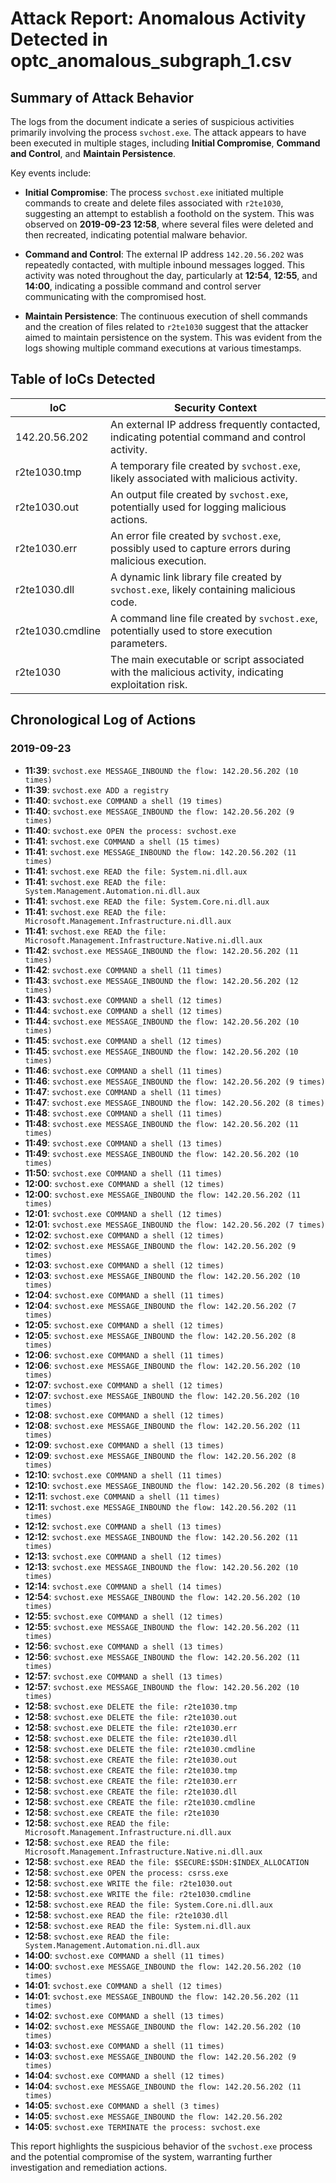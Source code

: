 # Attack Report: Anomalous Activity Detected in optc_anomalous_subgraph_1.csv

## Summary of Attack Behavior

The logs from the document indicate a series of suspicious activities primarily involving the process `svchost.exe`. The attack appears to have been executed in multiple stages, including **Initial Compromise**, **Command and Control**, and **Maintain Persistence**. 

Key events include:

- **Initial Compromise**: The process `svchost.exe` initiated multiple commands to create and delete files associated with `r2te1030`, suggesting an attempt to establish a foothold on the system. This was observed on **2019-09-23 12:58**, where several files were deleted and then recreated, indicating potential malware behavior.

- **Command and Control**: The external IP address `142.20.56.202` was repeatedly contacted, with multiple inbound messages logged. This activity was noted throughout the day, particularly at **12:54**, **12:55**, and **14:00**, indicating a possible command and control server communicating with the compromised host.

- **Maintain Persistence**: The continuous execution of shell commands and the creation of files related to `r2te1030` suggest that the attacker aimed to maintain persistence on the system. This was evident from the logs showing multiple command executions at various timestamps.

## Table of IoCs Detected

| IoC                     | Security Context                                                                                     |
|-------------------------|-----------------------------------------------------------------------------------------------------|
| 142.20.56.202           | An external IP address frequently contacted, indicating potential command and control activity.     |
| r2te1030.tmp            | A temporary file created by `svchost.exe`, likely associated with malicious activity.              |
| r2te1030.out            | An output file created by `svchost.exe`, potentially used for logging malicious actions.           |
| r2te1030.err            | An error file created by `svchost.exe`, possibly used to capture errors during malicious execution.|
| r2te1030.dll            | A dynamic link library file created by `svchost.exe`, likely containing malicious code.            |
| r2te1030.cmdline        | A command line file created by `svchost.exe`, potentially used to store execution parameters.      |
| r2te1030                | The main executable or script associated with the malicious activity, indicating exploitation risk. |

## Chronological Log of Actions

### 2019-09-23

- **11:39**: `svchost.exe MESSAGE_INBOUND the flow: 142.20.56.202 (10 times)`
- **11:39**: `svchost.exe ADD a registry`
- **11:40**: `svchost.exe COMMAND a shell (19 times)`
- **11:40**: `svchost.exe MESSAGE_INBOUND the flow: 142.20.56.202 (9 times)`
- **11:40**: `svchost.exe OPEN the process: svchost.exe`
- **11:41**: `svchost.exe COMMAND a shell (15 times)`
- **11:41**: `svchost.exe MESSAGE_INBOUND the flow: 142.20.56.202 (11 times)`
- **11:41**: `svchost.exe READ the file: System.ni.dll.aux`
- **11:41**: `svchost.exe READ the file: System.Management.Automation.ni.dll.aux`
- **11:41**: `svchost.exe READ the file: System.Core.ni.dll.aux`
- **11:41**: `svchost.exe READ the file: Microsoft.Management.Infrastructure.ni.dll.aux`
- **11:41**: `svchost.exe READ the file: Microsoft.Management.Infrastructure.Native.ni.dll.aux`
- **11:42**: `svchost.exe MESSAGE_INBOUND the flow: 142.20.56.202 (11 times)`
- **11:42**: `svchost.exe COMMAND a shell (11 times)`
- **11:43**: `svchost.exe MESSAGE_INBOUND the flow: 142.20.56.202 (12 times)`
- **11:43**: `svchost.exe COMMAND a shell (12 times)`
- **11:44**: `svchost.exe COMMAND a shell (12 times)`
- **11:44**: `svchost.exe MESSAGE_INBOUND the flow: 142.20.56.202 (10 times)`
- **11:45**: `svchost.exe COMMAND a shell (12 times)`
- **11:45**: `svchost.exe MESSAGE_INBOUND the flow: 142.20.56.202 (10 times)`
- **11:46**: `svchost.exe COMMAND a shell (11 times)`
- **11:46**: `svchost.exe MESSAGE_INBOUND the flow: 142.20.56.202 (9 times)`
- **11:47**: `svchost.exe COMMAND a shell (11 times)`
- **11:47**: `svchost.exe MESSAGE_INBOUND the flow: 142.20.56.202 (8 times)`
- **11:48**: `svchost.exe COMMAND a shell (11 times)`
- **11:48**: `svchost.exe MESSAGE_INBOUND the flow: 142.20.56.202 (11 times)`
- **11:49**: `svchost.exe COMMAND a shell (13 times)`
- **11:49**: `svchost.exe MESSAGE_INBOUND the flow: 142.20.56.202 (10 times)`
- **11:50**: `svchost.exe COMMAND a shell (11 times)`
- **12:00**: `svchost.exe COMMAND a shell (12 times)`
- **12:00**: `svchost.exe MESSAGE_INBOUND the flow: 142.20.56.202 (11 times)`
- **12:01**: `svchost.exe COMMAND a shell (12 times)`
- **12:01**: `svchost.exe MESSAGE_INBOUND the flow: 142.20.56.202 (7 times)`
- **12:02**: `svchost.exe COMMAND a shell (12 times)`
- **12:02**: `svchost.exe MESSAGE_INBOUND the flow: 142.20.56.202 (9 times)`
- **12:03**: `svchost.exe COMMAND a shell (12 times)`
- **12:03**: `svchost.exe MESSAGE_INBOUND the flow: 142.20.56.202 (10 times)`
- **12:04**: `svchost.exe COMMAND a shell (11 times)`
- **12:04**: `svchost.exe MESSAGE_INBOUND the flow: 142.20.56.202 (7 times)`
- **12:05**: `svchost.exe COMMAND a shell (12 times)`
- **12:05**: `svchost.exe MESSAGE_INBOUND the flow: 142.20.56.202 (8 times)`
- **12:06**: `svchost.exe COMMAND a shell (11 times)`
- **12:06**: `svchost.exe MESSAGE_INBOUND the flow: 142.20.56.202 (10 times)`
- **12:07**: `svchost.exe COMMAND a shell (12 times)`
- **12:07**: `svchost.exe MESSAGE_INBOUND the flow: 142.20.56.202 (10 times)`
- **12:08**: `svchost.exe COMMAND a shell (12 times)`
- **12:08**: `svchost.exe MESSAGE_INBOUND the flow: 142.20.56.202 (11 times)`
- **12:09**: `svchost.exe COMMAND a shell (13 times)`
- **12:09**: `svchost.exe MESSAGE_INBOUND the flow: 142.20.56.202 (8 times)`
- **12:10**: `svchost.exe COMMAND a shell (11 times)`
- **12:10**: `svchost.exe MESSAGE_INBOUND the flow: 142.20.56.202 (8 times)`
- **12:11**: `svchost.exe COMMAND a shell (11 times)`
- **12:11**: `svchost.exe MESSAGE_INBOUND the flow: 142.20.56.202 (11 times)`
- **12:12**: `svchost.exe COMMAND a shell (13 times)`
- **12:12**: `svchost.exe MESSAGE_INBOUND the flow: 142.20.56.202 (11 times)`
- **12:13**: `svchost.exe COMMAND a shell (12 times)`
- **12:13**: `svchost.exe MESSAGE_INBOUND the flow: 142.20.56.202 (10 times)`
- **12:14**: `svchost.exe COMMAND a shell (14 times)`
- **12:54**: `svchost.exe MESSAGE_INBOUND the flow: 142.20.56.202 (10 times)`
- **12:55**: `svchost.exe COMMAND a shell (12 times)`
- **12:55**: `svchost.exe MESSAGE_INBOUND the flow: 142.20.56.202 (11 times)`
- **12:56**: `svchost.exe COMMAND a shell (13 times)`
- **12:56**: `svchost.exe MESSAGE_INBOUND the flow: 142.20.56.202 (11 times)`
- **12:57**: `svchost.exe COMMAND a shell (13 times)`
- **12:57**: `svchost.exe MESSAGE_INBOUND the flow: 142.20.56.202 (10 times)`
- **12:58**: `svchost.exe DELETE the file: r2te1030.tmp`
- **12:58**: `svchost.exe DELETE the file: r2te1030.out`
- **12:58**: `svchost.exe DELETE the file: r2te1030.err`
- **12:58**: `svchost.exe DELETE the file: r2te1030.dll`
- **12:58**: `svchost.exe DELETE the file: r2te1030.cmdline`
- **12:58**: `svchost.exe CREATE the file: r2te1030.out`
- **12:58**: `svchost.exe CREATE the file: r2te1030.tmp`
- **12:58**: `svchost.exe CREATE the file: r2te1030.err`
- **12:58**: `svchost.exe CREATE the file: r2te1030.dll`
- **12:58**: `svchost.exe CREATE the file: r2te1030.cmdline`
- **12:58**: `svchost.exe CREATE the file: r2te1030`
- **12:58**: `svchost.exe READ the file: Microsoft.Management.Infrastructure.ni.dll.aux`
- **12:58**: `svchost.exe READ the file: Microsoft.Management.Infrastructure.Native.ni.dll.aux`
- **12:58**: `svchost.exe READ the file: $SECURE:$SDH:$INDEX_ALLOCATION`
- **12:58**: `svchost.exe OPEN the process: csrss.exe`
- **12:58**: `svchost.exe WRITE the file: r2te1030.out`
- **12:58**: `svchost.exe WRITE the file: r2te1030.cmdline`
- **12:58**: `svchost.exe READ the file: System.Core.ni.dll.aux`
- **12:58**: `svchost.exe READ the file: r2te1030.dll`
- **12:58**: `svchost.exe READ the file: System.ni.dll.aux`
- **12:58**: `svchost.exe READ the file: System.Management.Automation.ni.dll.aux`
- **14:00**: `svchost.exe COMMAND a shell (11 times)`
- **14:00**: `svchost.exe MESSAGE_INBOUND the flow: 142.20.56.202 (10 times)`
- **14:01**: `svchost.exe COMMAND a shell (12 times)`
- **14:01**: `svchost.exe MESSAGE_INBOUND the flow: 142.20.56.202 (11 times)`
- **14:02**: `svchost.exe COMMAND a shell (13 times)`
- **14:02**: `svchost.exe MESSAGE_INBOUND the flow: 142.20.56.202 (10 times)`
- **14:03**: `svchost.exe COMMAND a shell (11 times)`
- **14:03**: `svchost.exe MESSAGE_INBOUND the flow: 142.20.56.202 (9 times)`
- **14:04**: `svchost.exe COMMAND a shell (12 times)`
- **14:04**: `svchost.exe MESSAGE_INBOUND the flow: 142.20.56.202 (11 times)`
- **14:05**: `svchost.exe COMMAND a shell (3 times)`
- **14:05**: `svchost.exe MESSAGE_INBOUND the flow: 142.20.56.202`
- **14:05**: `svchost.exe TERMINATE the process: svchost.exe` 

This report highlights the suspicious behavior of the `svchost.exe` process and the potential compromise of the system, warranting further investigation and remediation actions.